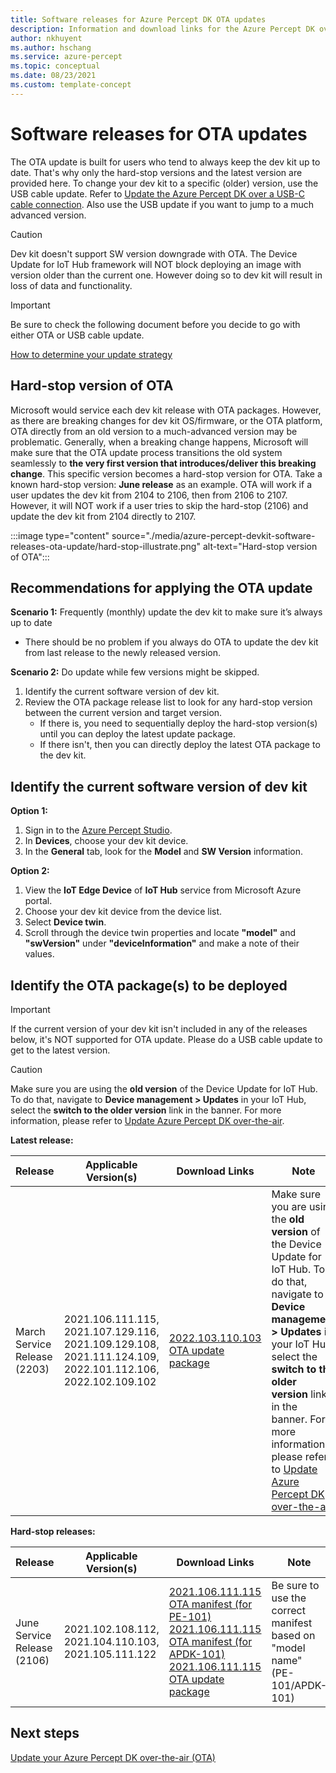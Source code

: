 ```yaml
---
title: Software releases for Azure Percept DK OTA updates
description: Information and download links for the Azure Percept DK over-the-air update packages
author: nkhuyent
ms.author: hschang
ms.service: azure-percept
ms.topic: conceptual
ms.date: 08/23/2021
ms.custom: template-concept
---
```



# Software releases for OTA updates

The OTA update is built for users who tend to always keep the dev kit up to date. That's why only the hard-stop versions and the latest version are provided here. To change your dev kit to a specific (older) version, use the USB cable update. Refer to [Update the Azure Percept DK over a USB-C cable connection](./how-to-update-via-usb.md). Also use the USB update if you want to jump to a much advanced version.

>[!CAUTION]
>Dev kit doesn't support SW version downgrade with OTA. The Device Update for IoT Hub framework will NOT block deploying an image with version older than the current one. However doing so to dev kit will result in loss of data and functionality.

>[!IMPORTANT]
>Be sure to check the following document before you decide to go with either OTA or USB cable update.
>
>[How to determine your update strategy](./how-to-determine-your-update-strategy.md)

## Hard-stop version of OTA

Microsoft would service each dev kit release with OTA packages. However, as there are breaking changes for dev kit OS/firmware, or the OTA platform, OTA directly from an old version to a much-advanced version may be problematic. Generally, when a breaking change happens, Microsoft will make sure that the OTA update process transitions the old system seamlessly to **the very first version that introduces/deliver this breaking change**. This specific version becomes a hard-stop version for OTA. Take a known hard-stop version: **June release** as an example. OTA will work if a user updates the dev kit from 2104 to 2106, then from 2106 to 2107. However, it will NOT work if a user tries to skip the hard-stop (2106) and update the dev kit from 2104 directly to 2107.

:::image type="content" source="./media/azure-percept-devkit-software-releases-ota-update/hard-stop-illustrate.png" alt-text="Hard-stop version of OTA":::

## Recommendations for applying the OTA update

**Scenario 1:** Frequently (monthly) update the dev kit to make sure it’s always up to date

- There should be no problem if you always do OTA to update the dev kit from last release to the newly released version.

**Scenario 2:** Do update while few versions might be skipped.

1. Identify the current software version of dev kit.
1. Review the OTA package release list to look for any hard-stop version between the current version and target version.
    - If there is, you need to sequentially deploy the hard-stop version(s) until you can deploy the latest update package.
    - If there isn't, then you can directly deploy the latest OTA package to the dev kit.

## Identify the current software version of dev kit

**Option 1:**

1. Sign in to the [Azure Percept Studio](./overview-azure-percept-studio.md).
1. In **Devices**, choose your dev kit device.
1. In the **General** tab, look for the **Model** and **SW Version** information.

**Option 2:**

1. View the **IoT Edge Device** of **IoT Hub** service from Microsoft Azure portal.
1. Choose your dev kit device from the device list.
1. Select **Device twin**.
1. Scroll through the device twin properties and locate **"model"** and **"swVersion"** under **"deviceInformation"** and make a note of their values.

## Identify the OTA package(s) to be deployed

>[!IMPORTANT]
>If the current version of your dev kit isn't included in any of the releases below, it's NOT supported for OTA update. Please do a USB cable update to get to the latest version.

>[!CAUTION]
>Make sure you are using the **old version** of the Device Update for IoT Hub. To do that, navigate to **Device management > Updates** in your IoT Hub, select the **switch to the older version** link in the banner. For more information, please refer to [Update Azure Percept DK over-the-air](./how-to-update-over-the-air.md).

**Latest release:**

|Release|Applicable Version(s)|Download Links|Note|
|---|---|---|---|
|March Service Release (2203)|2021.106.111.115,<br>2021.107.129.116,<br>2021.109.129.108, <br>2021.111.124.109, <br>2022.101.112.106, <br>2022.102.109.102|[2022.103.110.103 OTA update package](<https://download.microsoft.com/download/2/3/4/234bdbf8-8f08-4d7a-8b33-7d5afc921bf1/2022.103.110.103 OTA update package.zip>)|Make sure you are using the **old version** of the Device Update for IoT Hub. To do that, navigate to **Device management > Updates** in your IoT Hub, select the **switch to the older version** link in the banner. For more information, please refer to [Update Azure Percept DK over-the-air](./how-to-update-over-the-air.md).|

**Hard-stop releases:**

|Release|Applicable Version(s)|Download Links|Note|
|---|---|---|---|
|June Service Release (2106)|2021.102.108.112, 2021.104.110.103, 2021.105.111.122 |[2021.106.111.115 OTA manifest (for PE-101)](https://download.microsoft.com/download/d/f/0/df0f17dc-d2fb-42ff-aaa5-98edf4d6d1e8/aduimportmanifest_PE-101_2021.106.111.115_v3.json)<br>[2021.106.111.115 OTA manifest (for APDK-101)](https://download.microsoft.com/download/d/f/0/df0f17dc-d2fb-42ff-aaa5-98edf4d6d1e8/aduimportmanifest_Azure-Percept-DK_2021.106.111.115_v3.json) <br>[2021.106.111.115 OTA update package](https://download.microsoft.com/download/d/f/0/df0f17dc-d2fb-42ff-aaa5-98edf4d6d1e8/Microsoft-Azure-Percept-DK-2021.106.111.115.swu) |Be sure to use the correct manifest based on "model name" (PE-101/APDK-101)|

## Next steps

[Update your Azure Percept DK over-the-air (OTA)](./how-to-update-over-the-air.md)
